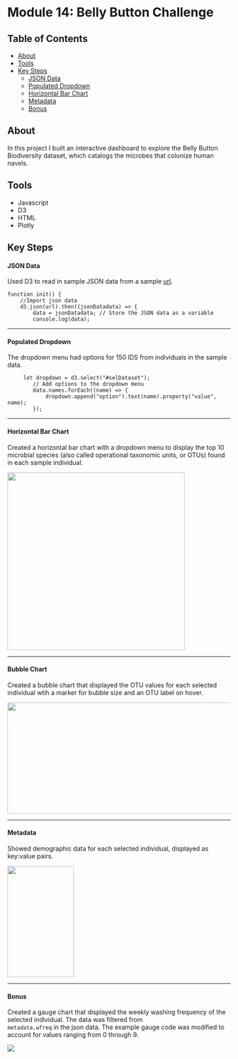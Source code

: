 # Module 14: Belly Button Challenge

## Table of Contents
- [About](#about)
- [Tools](#tools)
- [Key Steps](#key-steps)
   - [JSON Data](#json-data)
   - [Populated Dropdown](#populated-dropdown)
   - [Horizontal Bar Chart](#horizontal-bar-chart)
   - [Metadata](#metadata)
   - [Bonus](#bonus)

## About
In this project I built an interactive dashboard to explore the Belly Button Biodiversity dataset, which catalogs the microbes that colonize human navels.

## Tools
- Javascript
- D3
- HTML
- Plotly

## Key Steps
#### **JSON Data**
Used D3 to read in sample JSON data from a sample [url](https://2u-data-curriculum-team.s3.amazonaws.com/dataviz-classroom/v1.1/14-Interactive-Web-Visualizations/02-Homework/samples.json).
````
function init() {
    //Import json data
    d3.json(url).then((jsonDatadata) => {
        data = jsonDatadata; // Store the JSON data as a variable
        console.log(data);

`````
---------------------------------------------------
#### **Populated Dropdown**
 The dropdown menu had options for 150 IDS from individuals in the sample data.
```
     let dropdown = d3.select("#selDataset");
        // Add options to the dropdown menu
        data.names.forEach((name) => {
            dropdown.append("option").text(name).property("value", name);
        });
```
---------------------------------------------------
#### **Horizontal Bar Chart**
Created a horizontal bar chart with a dropdown menu to display the top 10 microbial species (also called operational taxonomic units, or OTUs) found in each sample individual.

<img src="images/BarChart.png" width="400" height="400">

---------------------------------------------------
#### **Bubble Chart**
Created a bubble chart that displayed the OTU values for each selected individual wtih a marker for bubble size and an OTU label on hover.

<img src="images/BubbleChart.png" width="600" height="250">

---------------------------------------------------
#### **Metadata**
Showed demographic data for each selected individual, displayed as key:value pairs.

<img src="images/Metadata.png" width="150" height="250">

---------------------------------------------------
#### **Bonus**
Created a gauge chart that displayed the weekly washing frequency of the selected individual. The data was filtered from<br>
`metadata.wfreq` in the json data.
The example gauge code was modified to account for values ranging from 0 through 9.

<img src="images/GaugeDial.png">
